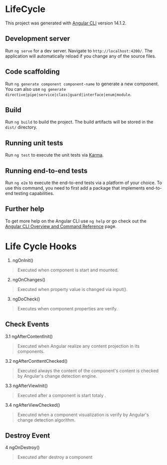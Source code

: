 # LifeCycle

This project was generated with [Angular CLI](https://github.com/angular/angular-cli) version 14.1.2.

## Development server

Run `ng serve` for a dev server. Navigate to `http://localhost:4200/`. The application will automatically reload if you change any of the source files.

## Code scaffolding

Run `ng generate component component-name` to generate a new component. You can also use `ng generate directive|pipe|service|class|guard|interface|enum|module`.

## Build

Run `ng build` to build the project. The build artifacts will be stored in the `dist/` directory.

## Running unit tests

Run `ng test` to execute the unit tests via [Karma](https://karma-runner.github.io).

## Running end-to-end tests

Run `ng e2e` to execute the end-to-end tests via a platform of your choice. To use this command, you need to first add a package that implements end-to-end testing capabilities.

## Further help

To get more help on the Angular CLI use `ng help` or go check out the [Angular CLI Overview and Command Reference](https://angular.io/cli) page.


# Life Cycle Hooks

1. ngOnInit()
> Executed when component is start and mounted. 

2. ngOnChanges()
> Executed when property value is changed via input().  

3. ngDoCheck()
> Executes when component properties are verify. 
## Check Events


3.1 ngAfterContentInit()
> Executed when Angular realize any content projection in its components.


3.2 ngAfterConttentChecked()
> Executed always the content of the component's content is checked by Angular's change detection engine.


3.3 ngAfterViewInit()
> Executed after a component is start totaly .


3.4 ngAfterViewChecked()
> Executed when a component visualization is verify by Angular's change detection algorithm.

## Destroy Event
4 ngOnDestroy()
> Executed after destroy a component
